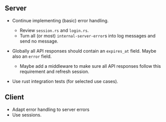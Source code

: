 ## Server
- Continue implementing (basic) error handling.
  - Review `session.rs` and `login.rs`.
  - Turn all (or most) `internal-server-error`s into log messages and send no message.
            
- Globally all API responses should contain an `expires_at` field. Maybe also an `error` field.
  - Maybe add a middleware to make sure all API responses follow this requirement and refresh session.

- Use rust integration tests (for selected use cases).

## Client
- Adapt error handling to server errors
- Use sessions.